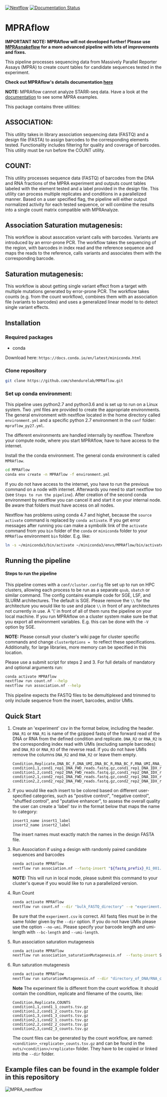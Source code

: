 [![Nextflow](https://img.shields.io/badge/nextflow-%E2%89%A520.01-brightgreen.svg)](https://www.nextflow.io/)
[![Documentation Status](https://readthedocs.org/projects/mpraflow/badge/?version=latest)](https://mpraflow.readthedocs.io/en/latest/?badge=latest)

# MPRAflow

**IMPORTANT NOTE: MPRAflow will not developed further! Please use [MPRAsnakeflow](https://github.com/kircherlab/MPRAsnakeflow) for a more advanced pipeline with lots of improvements and fixes.** 



This pipeline processes sequencing data from Massively Parallel Reporter Assays (MPRA) to create count tables for candidate sequences tested in the experiment.

**Check out MPRAflow's details documentation [here](https://mpraflow.readthedocs.io/en/latest/index.html)**

**NOTE:** MPRAflow cannot analyze STARR-seq data. Have a look at the [documentation](https://mpraflow.readthedocs.io/en/latest/index.html) to see some MPRA examples.

This package contains three utilities:

## ASSOCIATION:
This utility takes in library association sequencing data (FASTQ) and a design file (FASTA) to assign barcodes to the corresponding elements tested. Functionality includes filtering for quality and coverage of barcodes. This utility must be run before the COUNT utility.

## COUNT:
This utility processes sequence data (FASTQ) of barcodes from the DNA and RNA fractions of the MPRA experiment and outputs count tables labeled with the element tested and a label provided in the design file. This utility can process multiple replicates and conditions in a parallelized manner. Based on a user specified flag, the pipeline will either output normalized activity for each tested sequence, or will combine the results into a single count matrix compatible with MPRAnalyze.

## Association Saturation mutagenesis:
This workflow is about assocation variant calls with barcodes. Variants are introduced by an error-prone PCR. The workflow takes the sequencing of the region, with barcodes in index read and the reference sequence and maps the reads to the reference, calls variants and associates them with the corresponding barcode.

## Saturation mutagenesis:
This workflow is about getting single variant effect from a target with multiple mutations generated by error-prone PCR. The workflow takes counts (e.g. from the count workflow), combines them with an association file (variants to barcodes) and uses a generalized linear model to to detect single variant effects.

## Installation

### Required packages

- conda

Download here: `https://docs.conda.io/en/latest/miniconda.html`

### Clone repository

```bash
git clone https://github.com/shendurelab/MPRAflow.git
```

### Set up conda environment:
This pipeline uses python2.7 and python3.6 and is set up to run on a Linux system. Two .yml files are provided to create the appropriate environments. The general environment with nextflow located in the home directory called `environment.yml` and a specific python 2.7 environment in the `conf` folder: `mpraflow_py27.yml`.

The different environments are handled internally by nextflow. Therefore your compute node, where you start MPRAflow, have to have access to the internet.

Install the the conda environment. The general conda environment is called `MPRAflow`.
```bash
cd MPRAflow
conda env create -n MPRAflow -f environment.yml
```

If you do not have access to the internet, you have to run the previous command on a node with internet. Afterwards you need to start nextflow too (see `Steps to run the pipeline`). After creation of the second conda environment by nextflow you can cancel it and start it on your internal node. Be aware that folders must have access on all nodes.

Nextflow has problems using conda 4.7 and highet, because the `source activate` command is replaced by `conda activate`. If you get error messages after running you can make a symbolik link of the `activate` command from you `bin` folder of the `conda` or `miniconda` folder to your `MPRAflow` environment `bin` folder. E.g. like:

```bash
ln -s ~/miniconda3/bin/activate ~/miniconda3/envs/MPRAflow/bin/activate
```

## Running the pipeline

#### Steps to run the pipeline

This pipeline comes with a `conf/cluster.config` file set up to run on HPC clusters, allowing each process to be run as a separate `qsub`, `sbatch` or similar command. The config contains example code for SGE, LSF, and SLURM architectures. The default is SGE.
Please remove the `\\` for the architecture you would like to use and place `\\` in front of any architectures not currently in use. A '\\' in front of all of them runs the pipeline on your local machine. If you run MPRAflow on a cluster system make sure be that you export all environment variables. E.g. this can be done with the `-V` option by SGE.

**NOTE:** Please consult your cluster's wiki page for cluster specific commands and change `clusterOptions = ` to reflect these specifications. Additionally, for large libraries, more memory can be specified in this location.

Please use a submit script for steps 2 and 3. For full details of mandatory and optional arguments run:

 ```bash
 conda activate MPRAflow
 nextflow run count.nf --help
 nextflow run association.nf --help
 ```

This pipeline expects the FASTQ files to be demultiplexed and trimmed to only include sequence from the insert, barcodes, and/or UMIs.

## Quick Start

1. Create an 'experiment' csv in the format below, including the header. `DNA_R1` or `RNA_R1` is name of the gzipped fastq of the forward read of the DNA or RNA from the defined condition and replicate. `DNA_R2` or `RNA_R2` is the corresponding index read with UMIs (excluding sample barcodes) and `DNA_R3` or `RNA_R3` of the reverse read. If you do not have UMIs remove the columns `DNA_R2` and `RNA_R2` or leave them empty.

   ```
   Condition,Replicate,DNA_BC_F,DNA_UMI,DNA_BC_R,RNA_BC_F,RNA_UMI,RNA_BC_R
   condition1,1,cond1_rep1_DNA_FWD_reads.fastq.gz,cond1_rep1_DNA_IDX_reads.fastq.gz,cond1_rep1_DNA_REV_reads.fastq.gz,cond1_rep1_RNA_FWD_reads.fastq.gz,cond1_rep1_RNA_IDX_reads.fastq.gz,cond1_rep1_RNA_REV_reads.fastq.gz
   condition1,2,cond1_rep2_DNA_FWD_reads.fastq.gz,cond1_rep2_DNA_IDX_reads.fastq.gz,cond1_rep2_DNA_REV_reads.fastq.gz,cond1_rep2_RNA_FWD_reads.fastq.gz,cond1_rep2_RNA_IDX_reads.fastq.gz,cond1_rep2_RNA_REV_reads.fastq.gz
   condition2,1,cond2_rep1_DNA_FWD_reads.fastq.gz,cond2_rep1_DNA_IDX_reads.fastq.gz,cond2_rep1_DNA_REV_reads.fastq.gz,cond2_rep1_RNA_FWD_reads.fastq.gz,cond2_rep1_RNA_IDX_reads.fastq.gz,cond2_rep1_RNA_REV_reads.fastq.gz
   condition2,2,cond2_rep2_DNA_FWD_reads.fastq.gz,cond2_rep2_DNA_IDX_reads.fastq.gz,cond2_rep2_DNA_REV_reads.fastq.gz,cond2_rep2_RNA_FWD_reads.fastq.gz,cond2_rep2_RNA_IDX_reads.fastq.gz,cond2_rep2_RNA_REV_reads.fastq.gz
   ```

2. If you would like each insert to be colored based on different user-specified categories, such as "positive control", "negative control", "shuffled control", and "putative enhancer", to assess the overall quality the user can create a 'label' tsv in the format below that maps the name to category:

   ```
   insert1_name insert1_label
   insert2_name insert2_label
   ```
   The insert names must exactly match the names in the design FASTA file.

3. Run Association if using a design with randomly paired candidate sequences and barcodes

   ```bash
   conda activate MPRAflow
   nextflow run association.nf --fastq-insert "${fastq_prefix}_R1_001.fastq.gz" --design "ordered_candidate_sequences.fa" --fastq-bc "${fastq_prefix}_R2_001.fastq.gz"
   ```
    **NOTE:** This will run in local mode, please submit this command to your cluster's queue if you would like to run a parallelized version.

4. Run Count

   ```bash
   conda activate MPRAflow
   nextflow run count.nf --dir "bulk_FASTQ_directory" --e "experiment.csv" --design "ordered_candidate_sequences.fa" --association "dictionary_of_candidate_sequences_to_barcodes.p"
   ```
   Be sure that the `experiment.csv` is correct. All fastq files must be in the same folder given by the `--dir` option. If you do not have UMIs please use the option `--no-umi`. Please specify your barcode length and umi-length with `--bc-length` and `--umi-length`.

5. Run association saturation mutagenesis

    ```bash
    conda activate MPRAflow
    nextflow run association_saturationMutagenesis.nf  --fastq-insert SRR8646911_1.fastq.gz --fastq-insertPE SRR8646911_2.fastq.gz --fastq-bc SRR8646911_3.fastq.gz  --design TERT.fa --name TERT --outdir out --bc-length 20
    ```

6. Run saturation mutagenesis

    ```bash
    conda activate MPRAflow
    nextflow run saturationMutagenesis.nf --dir "directory_of_DNA/RNA_counts" --e "satMutexperiment.csv" --assignment "yourSpecificAssignmentFile.variants.txt.gz"
    ```

    **Note** The experiment file is different from the count workflow. It should contain the condition, replicate and filename of the counts, like:

    ```
    Condition,Replicate,COUNTS
    condition1,1,cond1_1_counts.tsv.gz
    condition1,2,cond1_2_counts.tsv.gz
    condition1,3,cond1_3_counts.tsv.gz
    condition2,1,cond2_1_counts.tsv.gz
    condition2,2,cond2_2_counts.tsv.gz
    condition2,3,cond2_3_counts.tsv.gz
    ```

    The count files can be generated by the count workflow, are named: `<condition>_<replicate>_counts.tsv.gz` and can be found in the `outs/<condition>/<replicate>` folder. They have to be copied or linked into the `--dir` folder.

## Example files can be found in the example folder in this repository

![MPRA_nextflow](https://github.com/shendurelab/MPRAflow/blob/master/MPRA_nextflow.png)
